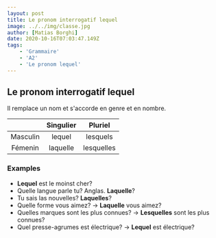 ```yaml
---
layout: post
title: Le pronom interrogatif lequel
image: ../../img/classe.jpg
author: [Matias Borghi]
date: 2020-10-16T07:03:47.149Z
tags:
    - 'Grammaire'
    - 'A2'
    - 'Le pronom lequel'
---
```


## Le pronom interrogatif lequel

Il remplace un nom et s'accorde en genre et en nombre.

|          	| Singulier 	|   Pluriel  	|
|:--------:	|:---------:	|:----------:	|
| Masculin 	|   lequel  	|  lesquels  	|
|  Fémenin 	|  laquelle 	| lesquelles 	|

### Examples

- **Lequel** est le moinst cher?
- Quelle langue parle tu? Anglas. **Laquelle**?
- Tu sais las nouvelles? **Laquelles**?
- Quelle forme vous aimez? → **Laquelle** vous aimez?
- Quelles marques sont les plus connues? → **Lesquelles** sont les plus connues?
- Quel presse-agrumes est électrique? → **Lequel** est électrique?